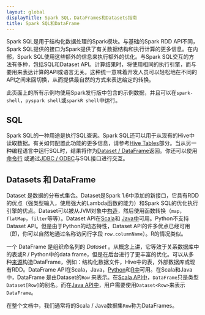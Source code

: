 ```yaml
---
layout: global
displayTitle: Spark SQL，DataFrames和Datasets指南
title: Spark SQL和DataFrame
---
```


Spark SQL是用于结构化数据处理的Spark模块。与基础的Spark RDD API不同，Spark SQL提供的接口为Spark提供了有关数据结构和执行计算的更多信息。在内部，Spark SQL使用这些额外的信息来执行额外的优化。与Spark SQL交互的方法有多种，包括SQL和Dataset API。计算结果时，将使用相同的执行引擎，而与要用来表达计算的API或语言无关。这种统一意味着开发人员可以轻松地在不同的API之间来回切换，从而提供最自然的方式来表达给定的转换。

此页面上的所有示例均使用Spark发行版中包含的示例数据，并且可以在`spark-shell`，`pyspark shell`或`sparkR shell`中运行。

## SQL

Spark SQL的一种用途是执行SQL查询。Spark SQL还可以用于从现有的Hive中读取数据。有关如何配置此功能的更多信息，请参考[Hive Tables](sql-data-sources-hive-tables.html)部分。当从另一种编程语言中运行SQL时，结果将作为[Dataset / DataFrame](sql-programming-guide.html#datasets-and-dataframes)返回。你还可以使用[命令行](sql-distributed-sql-engine.html#running-the-spark-sql-cli) 或通过[JDBC / ODBC](sql-distributed-sql-engine.html#running-the-thrift-jdbcodbc-server)与SQL接口进行交互。

## Datasets 和 DataFrame

Dataset 是数据的分布式集合。Dataset是Spark 1.6中添加的新接口，它具有RDD的优点（强类型输入，使用强大的Lambda函数的能力）和Spark SQL的优化执行引擎的优点。Dataset可以被从JVM对象中[构造](sql-getting-started.html#creating-datasets)，然后使用函数转换（`map`，`flatMap`，`filter`等等）。Dataset API在[Scala](api/scala/index.html#org.apache.spark.sql.Dataset)和 [Java中](api/java/index.html?org/apache/spark/sql/Dataset.html)可用。Python不支持Dataset API。但是由于Python的动态特性，Dataset API的许多优点已经可用（即，你可以自然地通过名称访问行字段 `row.columnName`）。R的情况类似。

一个 DataFrame 是组织命名列的 *Dataset* 。从概念上讲，它等效于关系数据库中的表或R / Python中的data frame，但是在后台进行了更丰富的优化。可以从多种[来源](sql-data-sources.html)构造DataFrame，例如：结构化数据文件，Hive中的表，外部数据库或现有RDD。DataFrame API在Scala，Java，[Python](api/python/pyspark.sql.html#pyspark.sql.DataFrame)和[R中](api/R/index.html)可用。在Scala和Java中，DataFrame 是由Dataset的`Row` 来表示。在[Scala API中](api/scala/index.html#org.apache.spark.sql.Dataset)，`DataFrame`只是类型`Dataset[Row]`的别名。而在[Java API中](api/java/index.html?org/apache/spark/sql/Dataset.html)，用户需要使用`Dataset<Row>`来表示`DataFrame`。

在整个文档中，我们通常将的Scala / Java数据集`Row`称为DataFrames。